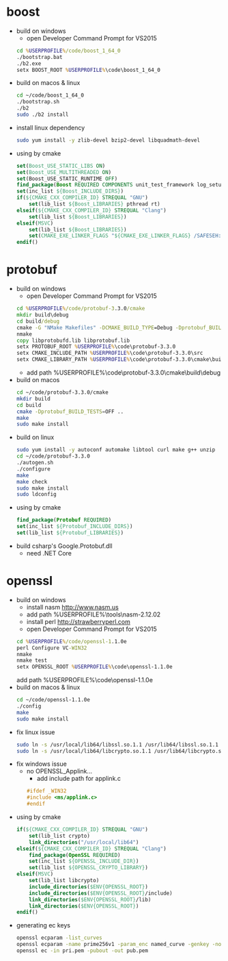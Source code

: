 # boost
* build on windows
    * open Developer Command Prompt for VS2015
    ```bat
    cd %USERPROFILE%/code/boost_1_64_0
    ./bootstrap.bat
    ./b2.exe
    setx BOOST_ROOT %USERPROFILE%\code\boost_1_64_0
    ```
* build on macos & linux
    ```bash
    cd ~/code/boost_1_64_0
    ./bootstrap.sh
    ./b2
    sudo ./b2 install
    ```
* install linux dependency
    ```bash
    sudo yum install -y zlib-devel bzip2-devel libquadmath-devel
    ```
* using by cmake
    ```cmake
    set(Boost_USE_STATIC_LIBS ON)
    set(Boost_USE_MULTITHREADED ON)
    set(Boost_USE_STATIC_RUNTIME OFF)
    find_package(Boost REQUIRED COMPONENTS unit_test_framework log_setup log filesystem program_options random system)
    set(inc_list ${Boost_INCLUDE_DIRS})
    if(${CMAKE_CXX_COMPILER_ID} STREQUAL "GNU")
        set(lib_list ${Boost_LIBRARIES} pthread rt)
    elseif(${CMAKE_CXX_COMPILER_ID} STREQUAL "Clang")
        set(lib_list ${Boost_LIBRARIES})
    elseif(MSVC)
        set(lib_list ${Boost_LIBRARIES})
        set(CMAKE_EXE_LINKER_FLAGS "${CMAKE_EXE_LINKER_FLAGS} /SAFESEH:NO Psapi.lib")
    endif()
    ```

# protobuf
* build on windows
    * open Developer Command Prompt for VS2015
    ```bat
    cd %USERPROFILE%/code/protobuf-3.3.0/cmake
    mkdir build\debug
    cd build/debug
    cmake -G "NMake Makefiles" -DCMAKE_BUILD_TYPE=Debug -Dprotobuf_BUILD_TESTS=OFF -Dprotobuf_MSVC_STATIC_RUNTIME=OFF ../..
    nmake
    copy libprotobufd.lib libprotobuf.lib
    setx PROTOBUF_ROOT %USERPROFILE%\code\protobuf-3.3.0
    setx CMAKE_INCLUDE_PATH %USERPROFILE%\code\protobuf-3.3.0\src
    setx CMAKE_LIBRARY_PATH %USERPROFILE%\code\protobuf-3.3.0\cmake\build\debug
    ```
    * add path %USERPROFILE%\code\protobuf-3.3.0\cmake\build\debug
* build on macos
    ```bash
    cd ~/code/protobuf-3.3.0/cmake
    mkdir build
    cd build
    cmake -Dprotobuf_BUILD_TESTS=OFF ..
    make
    sudo make install
    ```
* build on linux
    ```bash
    sudo yum install -y autoconf automake libtool curl make g++ unzip
    cd ~/code/protobuf-3.3.0
    ./autogen.sh
    ./configure
    make
    make check
    sudo make install
    sudo ldconfig
    ```
* using by cmake
    ```cmake
    find_package(Protobuf REQUIRED)
    set(inc_list ${Protobuf_INCLUDE_DIRS})
    set(lib_list ${Protobuf_LIBRARIES})
    ```
* build csharp's Google.Protobuf.dll
    * need .NET Core

# openssl
* build on windows
    * install nasm http://www.nasm.us
    * add path %USERPROFILE%\tools\nasm-2.12.02
    * install perl http://strawberryperl.com
    * open Developer Command Prompt for VS2015
    ```bat
    cd %USERPROFILE%/code/openssl-1.1.0e
    perl Configure VC-WIN32
    nmake
    nmake test
    setx OPENSSL_ROOT %USERPROFILE%\code\openssl-1.1.0e
    ```
    add path %USERPROFILE%\code\openssl-1.1.0e
* build on macos & linux
    ```bash
    cd ~/code/openssl-1.1.0e
    ./config
    make
    sudo make install
    ```
* fix linux issue
    ```bash
    sudo ln -s /usr/local/lib64/libssl.so.1.1 /usr/lib64/libssl.so.1.1
    sudo ln -s /usr/local/lib64/libcrypto.so.1.1 /usr/lib64/libcrypto.so.1.1
    ```
* fix windows issue
    * no OPENSSL_Applink...
        * add include path for applink.c
        ```cpp
        #ifdef _WIN32
        #include <ms/applink.c>
        #endif
        ```
* using by cmake
    ```cmake
    if(${CMAKE_CXX_COMPILER_ID} STREQUAL "GNU")
        set(lib_list crypto)
        link_directories("/usr/local/lib64")
    elseif(${CMAKE_CXX_COMPILER_ID} STREQUAL "Clang")
        find_package(OpenSSL REQUIRED)
        set(inc_list ${OPENSSL_INCLUDE_DIR})
        set(lib_list ${OPENSSL_CRYPTO_LIBRARY})
    elseif(MSVC)
        set(lib_list libcrypto)
        include_directories($ENV{OPENSSL_ROOT})
        include_directories($ENV{OPENSSL_ROOT}/include)
        link_directories($ENV{OPENSSL_ROOT}/lib)
        link_directories($ENV{OPENSSL_ROOT})
    endif()
    ```
* generating ec keys
    ```bash
    openssl ecparam -list_curves
    openssl ecparam -name prime256v1 -param_enc named_curve -genkey -noout -out pri.pem
    openssl ec -in pri.pem -pubout -out pub.pem
    ```
